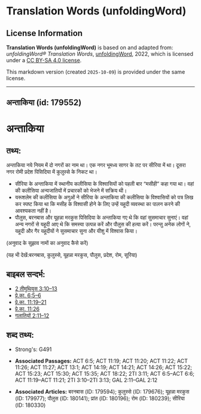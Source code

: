 # Translation Words (unfoldingWord)

## License Information

**Translation Words (unfoldingWord)** is based on and adapted from: _unfoldingWord® Translation Words_, [unfoldingWord](https://unfoldingword.org/utw), 2022, which is licensed under a [CC BY-SA 4.0 license](https://creativecommons.org/licenses/by-sa/4.0/legalcode.en).

This markdown version (created `2025-10-09`) is provided under the same license.



--------------------------------

## अन्ताकिया (id: 179552)

अन्ताकिया
=========

तथ्य:
-----

अन्ताकिया नये नियम में दो नगरों का नाम था। एक नगर भूमध्य सागर के तट पर सीरिया में था। दूसरा नगर रोमी प्रदेश पिसिदिया में कुलुस्से के निकट था।

* सीरिया के अन्ताकिया में स्थानीय कलीसिया के विश्वासियों को पहली बार “मसीही” कहा गया था। वहां की कलीसिया अन्यजातियों में प्रचारकों को भेजने में सक्रिय थी।
* यरूशलेम की कलीसिया के अगुओं ने सीरिया के अन्ताकिया की कलीसिया के विश्वासियों को पत्र लिख कर स्पष्ट किया था कि मसीह के विश्वासी होने के लिए उन्हें यहूदी व्यवस्था का पालन करने की आवश्यकता नहीं है।
* पौलुस, बरनबास और यूहन्ना मरकुस पिसिदिया के अन्ताकिया गए थे कि वहां सुसमाचार सुनाएं। वहां अन्य नगरों से यहूदी आए थे कि समस्या उत्पन्न करें और पौलुस की हत्या करें। परन्तु अनेक लोगों ने, यहूदी और गैर यहूदीयों ने सुसमाचार सुना और यीशु में विश्वास किया।

(अनुवाद के सुझाव नामों का अनुवाद कैसे करें)

(यह भी देखें:बरनबास, कुलुस्से, यूहन्ना मरकुस, पौलुस, प्रदेश, रोम, सूरिया)

बाइबल सन्दर्भ:
--------------

* [2 तीमुथियुस 3:10–13](https://ref.ly/2Tim0:0)
* [प्रे.का. 6:5–6](https://ref.ly/Acts6:5-Acts6:6)
* [प्रे.का. 11:19–21](https://ref.ly/Acts11:19-Acts11:21)
* [प्रे.का. 11:26](https://ref.ly/Acts11:26)
* [गलातियों 2:11–12](https://ref.ly/Gal2:11-Gal2:12)

शब्द तथ्य:
----------

* Strong's: G491

* **Associated Passages:** ACT 6:5; ACT 11:19; ACT 11:20; ACT 11:22; ACT 11:26; ACT 11:27; ACT 13:1; ACT 14:19; ACT 14:21; ACT 14:26; ACT 15:22; ACT 15:23; ACT 15:30; ACT 15:35; ACT 18:22; 2TI 3:11; ACT 6:5–ACT 6:6; ACT 11:19–ACT 11:21; 2TI 3:10–2TI 3:13; GAL 2:11–GAL 2:12
* **Associated Articles:** बरनबास (ID: 179594); कुलुस्से (ID: 179676); यूहन्ना मरकुस (ID: 179977); पौलुस (ID: 180141); प्रांत (ID: 180196); रोम (ID: 180239); सीरिया (ID: 180330)

